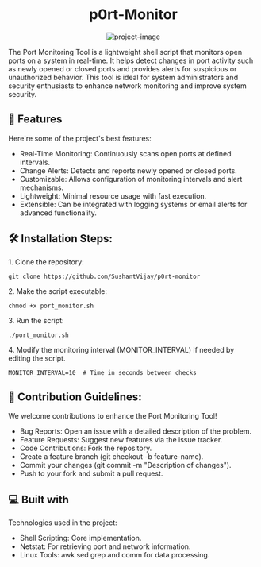 <h1 align="center" id="title">p0rt-Monitor</h1>

<p align="center"><img src="https://socialify.git.ci/SushantVijay/p0rt-monitor/image?font=Source%20Code%20Pro&amp;language=1&amp;name=1&amp;owner=1&amp;pattern=Brick%20Wall&amp;stargazers=1&amp;theme=Auto" alt="project-image"></p>

<p id="description">The Port Monitoring Tool is a lightweight shell script that monitors open ports on a system in real-time. It helps detect changes in port activity such as newly opened or closed ports and provides alerts for suspicious or unauthorized behavior. This tool is ideal for system administrators and security enthusiasts to enhance network monitoring and improve system security.</p>

  
  
<h2>🧐 Features</h2>

Here're some of the project's best features:

*   Real-Time Monitoring: Continuously scans open ports at defined intervals.
*   Change Alerts: Detects and reports newly opened or closed ports.
*   Customizable: Allows configuration of monitoring intervals and alert mechanisms.
*   Lightweight: Minimal resource usage with fast execution.
*   Extensible: Can be integrated with logging systems or email alerts for advanced functionality.

<h2>🛠️ Installation Steps:</h2>

<p>1. Clone the repository:</p>

```
git clone https://github.com/SushantVijay/p0rt-monitor
```

<p>2. Make the script executable:</p>

```
chmod +x port_monitor.sh
```

<p>3. Run the script:</p>

```
./port_monitor.sh
```

<p>4. Modify the monitoring interval (MONITOR_INTERVAL) if needed by editing the script.</p>

```
MONITOR_INTERVAL=10  # Time in seconds between checks
```

<h2>🍰 Contribution Guidelines:</h2>

We welcome contributions to enhance the Port Monitoring Tool! 

*    Bug Reports: Open an issue with a detailed description of the problem. 
*    Feature Requests: Suggest new features via the issue tracker. 
*    Code Contributions: Fork the repository. 
*    Create a feature branch (git checkout -b feature-name). 
*    Commit your changes (git commit -m "Description of changes"). 
*    Push to your fork and submit a pull request.

  
  
<h2>💻 Built with</h2>

Technologies used in the project:

*   Shell Scripting: Core implementation.
*   Netstat: For retrieving port and network information.
*   Linux Tools: awk sed grep and comm for data processing.
